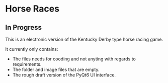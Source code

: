 # Horse Races
## In Progress

This is an electronic version of the Kentucky Derby type horse racing game.

It currently only contains:
- The files needs for cooding and not anyting with regards to requirements.
- The folder and image files that are empty.
- The rough draft version of the PyQt6 UI interface.